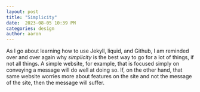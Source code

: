 ```yaml
---
layout: post
title: "Simplicity"
date:  2023-08-05 10:39 PM
categories: design
author: aaron
---
```

As I go about learning how to use Jekyll, liquid, and Github, I am reminded over and over again why _simplicity_ is the best way to go for a lot of things, if not all things. A simple website, for example, that is focused simply on conveying a message will do well at doing so. If, on the other hand, that same website worries more about features on the site and not the message of the site, then the message will suffer. 